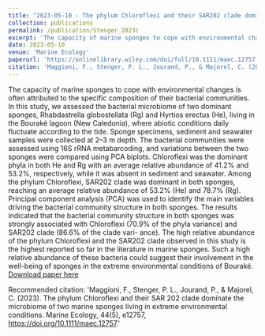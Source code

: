 ```yaml
---
title: "2023-05-10 - The phylum Chloroflexi and their SAR202 clade dominate the microbiome of two marine sponges living in extreme environmental conditions"
collection: publications
permalink: /publication/Stenger_2023c
excerpt: 'The capacity of marine sponges to cope with environmental changes is often attributed to the specific composition of their bacterial communities. In this study, we assessed the bacterial microbiome of two dominant sponges, Rhabdastrella globostellata (Rg) and Hyrtios erectus (He), living in the Bouraké lagoon (New Caledonia), where abiotic conditions daily fluctuate according to the tide. Sponge specimens, sediment and seawater samples were collected at 2–3 m depth. The bacterial communities were assessed using 16S rRNA metabarcoding, and variations between the two sponges were compared using PCA biplots. Chloroflexi was the dominant phyla in both He and Rg with an average relative abundance of 41.2% and 53.2%, respectively, while it was absent in sediment and seawater. Among the phylum Chloroflexi, SAR202 clade was dominant in both sponges, reaching an average relative abundance of 53.2% (He) and 78.7% (Rg). Principal component analysis (PCA) was used to identify the main variables driving the bacterial community structure in both sponges. The results indicated that the bacterial community structure in both sponges was strongly associated with Chloroflexi (70.9% of the phyla variance) and SAR202 clade (86.6% of the clade vari- ance). The high relative abundance of the phylum Chloroflexi and the SAR202 clade observed in this study is the highest reported so far in the literature in marine sponges. Such a high relative abundance of these bacteria could suggest their involvement in the well-being of sponges in the extreme environmental conditions of Bouraké.'
date: 2023-05-10
venue: 'Marine Ecology'
paperurl: 'https://onlinelibrary.wiley.com/doi/full/10.1111/maec.12757'
citation: 'Maggioni, F., Stenger, P. L., Jourand, P., & Majorel, C. (2023). The phylum Chloroflexi and their SAR 202 clade dominate the microbiome of two marine sponges living in extreme environmental conditions. Marine Ecology, 44(5), e12757, https://doi.org/10.1111/maec.12757.'
---
```

The capacity of marine sponges to cope with environmental changes is often attributed to the specific composition of their bacterial communities. In this study, we assessed the bacterial microbiome of two dominant sponges, Rhabdastrella globostellata (Rg) and Hyrtios erectus (He), living in the Bouraké lagoon (New Caledonia), where abiotic conditions daily fluctuate according to the tide. Sponge specimens, sediment and seawater samples were collected at 2–3 m depth. The bacterial communities were assessed using 16S rRNA metabarcoding, and variations between the two sponges were compared using PCA biplots. Chloroflexi was the dominant phyla in both He and Rg with an average relative abundance of 41.2% and 53.2%, respectively, while it was absent in sediment and seawater. Among the phylum Chloroflexi, SAR202 clade was dominant in both sponges, reaching an average relative abundance of 53.2% (He) and 78.7% (Rg). Principal component analysis (PCA) was used to identify the main variables driving the bacterial community structure in both sponges. The results indicated that the bacterial community structure in both sponges was strongly associated with Chloroflexi (70.9% of the phyla variance) and SAR202 clade (86.6% of the clade vari- ance). The high relative abundance of the phylum Chloroflexi and the SAR202 clade observed in this study is the highest reported so far in the literature in marine sponges. Such a high relative abundance of these bacteria could suggest their involvement in the well-being of sponges in the extreme environmental conditions of Bouraké.
[Download paper here](https://onlinelibrary.wiley.com/doi/full/10.1111/maec.12757)

Recommended citation: 'Maggioni, F., Stenger, P. L., Jourand, P., & Majorel, C. (2023). The phylum Chloroflexi and their SAR 202 clade dominate the microbiome of two marine sponges living in extreme environmental conditions. Marine Ecology, 44(5), e12757, https://doi.org/10.1111/maec.12757.'


